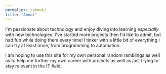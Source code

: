 ```yaml
---
permalink: /about/
title: "About"
---
```


I'm passionate about technology and enjoy diving into learning *especially* with new technologies. I've started more projects then I'd like to admit, but had fun while doing them every time! I tinker with a little bit of everything I can try at least once, from programming to automation.

I am hoping to use this site for my own personal random ramblings as well as to help me further my own career with projects as well as just trying to stay relevant in the IT field.